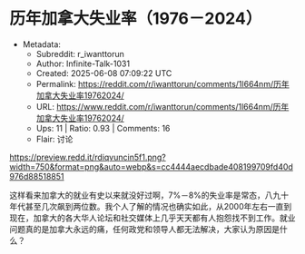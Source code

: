 # 历年加拿大失业率（1976－2024）

- Metadata:
  - Subreddit: r_iwanttorun
  - Author: Infinite-Talk-1031
  - Created: 2025-06-08 07:09:22 UTC
  - Permalink: https://reddit.com/r/iwanttorun/comments/1l664nm/历年加拿大失业率19762024/
  - URL: https://www.reddit.com/r/iwanttorun/comments/1l664nm/历年加拿大失业率19762024/
  - Ups: 11 | Ratio: 0.93 | Comments: 16
  - Flair: 讨论


<https://preview.redd.it/rdiqvuncin5f1.png?width=750&format=png&auto=webp&s=cc4444aecdbade408199709fd40d976d88518851>

这样看来加拿大的就业有史以来就没好过啊，7%－8%的失业率是常态，八九十年代甚至几次飙到两位数。我个人了解的情况也确实如此，从2000年左右一直到现在，加拿大的各大华人论坛和社交媒体上几乎天天都有人抱怨找不到工作。就业问题真的是加拿大永远的痛，任何政党和领导人都无法解决，大家认为原因是什么？

